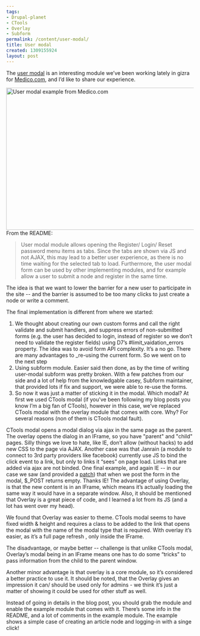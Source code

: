 ```yaml
---
tags:
- Drupal-planet
- CTools
- Overlay
- Subform
permalink: /content/user-modal/
title: User modal
created: 1309155924
layout: post
---
```

The <a href="http://drupal.org/project/user_modal">user modal</a> is an interesting module we’ve been working lately in gizra for <a href="http://medico.com">Medico.com</a>, and I’d like to share our experience.

<img src="http://drupal.org/files/images/user-modal.jpg" alt="User modal example from Medico.com" title="User modal example from Medico.com" width="560" height="382">
From the README:

<blockquote>
User modal module allows opening the Register/ Login/ Reset password menu items
as tabs. Since the tabs are shown via JS and not AJAX, this may lead to a better
user experience, as there is no time waiting for the selected tab to load.
Furthermore, the user modal form can be used by other implementing modules, and
for example allow a user to submit a node and register in the same time.
</blockquote>

The idea is that we want to lower the barrier for a new user to participate in the site -- and the barrier is assumed to be too many clicks to just create a node or write a comment.

The final implementation is different from where we started:
1) We thought about creating our own custom forms and call the right validate and submit handlers, and suppress errors of non-submitted forms (e.g. the user has decided to login, instead of register so we don’t need to validate the register fields) using D7’s #limit_vaidation_errors property. The idea was to avoid form API complexity. It’s a no go. There are many advantages to _re-using the current form. So we went on to the next step
2) Using subform module. Easier said then done, as by the time of writing user-modal subform was pretty broken. With a few patches from our side and a lot of help from the knowledgable casey, Subform maintainer, that provided lots if fix and support, we were able to re-use the forms.
3) So now it was just a matter of sticking it in the modal. Which modal? At first we used CTools modal (if you’ve been following my blog posts you know I’m a big fan of CTools), however in this case, we’ve replaced CTools modal with the overlay module that comes with core. Why? For several reasons (non of them is CTools modal fault).

CTools modal opens a modal dialog via ajax in the same page as the parent. The overlay opens the dialog in an IFrame, so you have "parent" and "child" pages. Silly things we love to hate, like IE, don’t allow (without hacks) to add new CSS to the page via AJAX. Another case was that Janrain (a module to connect to 3rd party providers like facebook) currently use JS to bind the click event to a link, but only to links it “sees” on page load. Links that are added via ajax are not binded. One final example, and again IE -- in our case we saw (and provided a <a href="http://drupal.org/node/1158928">patch</a>) that when we post the form in the modal, $_POST returns empty. Thanks IE!
The advantage of using Overlay, is that the new content is in an IFrame, which means it’s actually loading the same way it would have in a separate window. Also, it should be mentioned that Overlay is a great piece of code, and I learned a lot from its JS (and a lot has went over my head).

We found that Overlay was easier to theme. CTools modal seems to have fixed width & height and requires a class to be added to the link that opens the modal with the name of the modal type that is required. With overlay it’s easier, as it’s a full page refresh , only inside the IFrame.

The disadvantage, or maybe better -- challenge is that unlike CTools modal, Overlay’s modal being in an IFrame means one has to do some “tricks” to pass information from the child to the parent window.

Another minor advantage is that overlay is a core module, so it’s considered a better practice to use it. It should be noted, that the Overlay gives an impression it can/ should be used only for admins - we think it’s just a matter of showing it could be used for other stuff as well.

Instead of going in details in the blog post, you should grab the module and enable the example module that comes with it. There’s some info in the README, and a lot of comments in the example module. The example shows a simple case of creating an article node and logging-in with a singe click!
